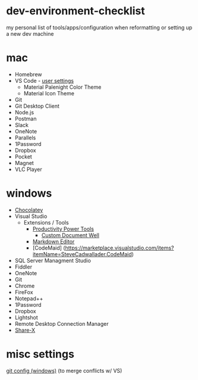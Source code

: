 # dev-environment-checklist
my personal list of tools/apps/configuration when reformatting or setting up a new dev machine


# mac

* Homebrew
* VS Code - [user settings](https://github.com/lhanneman/dev-environment-checklist/blob/master/vscode.settings.json)
  * Material Palenight Color Theme
  * Material Icon Theme
* Git
* Git Desktop Client
* Node.js
* Postman
* Slack
* OneNote
* Parallels
* 1Password
* Dropbox
* Pocket
* Magnet
* VLC Player

# windows

* [Chocolatey](https://chocolatey.org/)
* Visual Studio
  * Extensions / Tools
    * [Productivity Power Tools](https://marketplace.visualstudio.com/items?itemName=VisualStudioProductTeam.ProductivityPowerPack2017)
      * [Custom Document Well](https://marketplace.visualstudio.com/items?itemName=VisualStudioProductTeam.CustomDocumentWell)
    * [Markdown Editor](https://marketplace.visualstudio.com/items?itemName=MadsKristensen.MarkdownEditor)
    * [CodeMaid] (https://marketplace.visualstudio.com/items?itemName=SteveCadwallader.CodeMaid)
* SQL Server Managment Studio
* Fiddler
* OneNote
* Git
* Chrome
* FireFox
* Notepad++
* 1Password
* Dropbox
* Lightshot
* Remote Desktop Connection Manager
* [Share-X](https://getsharex.com/)

# misc settings

[git config (windows)](https://github.com/lhanneman/dev-environment-checklist/blob/master/git.config) (to merge conflicts w/ VS)
